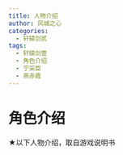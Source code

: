 ```yaml
---
title: 人物介绍
author: 风城之心
categories:
  - 轩辕剑贰
tags:
  - 轩辕剑壹
  - 角色介绍
  - 宁采臣
  - 燕赤霞
---
```


# 角色介绍

<script setup>
import { ref } from 'vue';
import hr from '../../../public/img/games/swd2/2cas1.gif';
import jrh from '../../../public/img/games/swd2/2cas2.gif';
import yks from '../../../public/img/games/swd2/2cas3.gif';
import gys from '../../../public/img/games/swd2/2cas4.gif';
import hrAvatar from '../../../public/img/games/swd2/2cas11.gif';
import jrhAvatar from '../../../public/img/games/swd2/2cas21.gif';
import yksAvatar from '../../../public/img/games/swd2/2cas31.gif';
import gysAvatar from '../../../public/img/games/swd2/2cas41.gif';

const data = ref([{
  shi:'轩辕剑客，三尺长虹照丹心',
      name: '何然',
      desc:'主角，年龄十七岁，他出生那年正好是人类与魔族大战之年，从小跟随着师父修练武术及仙术直到成年为止，然后下山修行。<br>他对学习各种不同的知识有著浓厚的兴趣，因人类与魔族的不断冲突，使周遭的环境不时的受到影响，因此他希望善用所学去帮助有困难的人，并找出彻底解决问题的方法。',
      avatar: hr,
      imgAvatar:hrAvatar,
    }, {
      shi:'荳蔻少女，逃离魔掌寻双亲',
        avatar: jrh,
        imgAvatar:jrhAvatar,
      name: '江如红',
      desc:'从小被囚禁在凤凰塔里，被妖魔火凤凰所扶养。年约十六岁，个性活泼好动也向火凤凰学了不少法术。但因为知道自己被下了诅咒，不敢随便外出以免伤害到别人。后来被何然与杨坤硕两人搭救，便下定决心离开凤凰塔，与何然等人一同旅行。她对童年时的亲生父母隐约有点印象，很希望能和自己的家人团聚。',
    }, {
      shi:'黑衣大侠，行侠仗义游天涯',
        avatar: yks,
        imgAvatar:yksAvatar,
      name: '杨坤硕',
      desc:'江湖上人称黑衣侠。年龄二十岁，以行侠仗义为己任，个性刚毅木讷且沉默寡言，擅长武术，与何然是志同道合的伙伴，因此两人一同游历江湖。非常崇拜轩辕剑侠，希望能够继承他的志向。',
    },
    {
      shi:'千年白狐，杏林悬壶救世人',
      imgAvatar:gysAvatar,
        avatar: gys,
      name: '古月圣',
      desc:'四处旅行的医生。因为暗恋江如红而厚着脸皮跟随队伍，身世和年龄都不详。是个个性温厚的书生。因为在沧江神州旅行了很久，所以对地理环境都很熟悉。',
    }]);
</script>

<p>★以下人物介绍，取自游戏说明书</p>

<a-list class="list-demo-action-layout" :bordered="false" :data="data">
    <template #item="{ item }">
      <a-list-item class="list-demo-item" action-layout="vertical">
        <template #extra>
          <div className="image-area">
            <img alt="arco-design" :src="item.avatar" />
          </div>
        </template>
        <a-list-item-meta
          :title="item.name"
          :description="item.desc"
          :bordered="false"
        >
          <template #avatar>
            <a-avatar shape="square" :size="60">
              <img alt="avatar" :src="item.imgAvatar" style="object-fit:cover;" />
            </a-avatar>
          </template>
        <template #description>
        <p style="font-size:16px;color:#fc5531;font-weight:bold;">{{item.shi}}</p>
        <span v-html="item.desc"></span>
        </template>
        </a-list-item-meta>
      </a-list-item>
    </template>
  </a-list>

  <style scoped>
.list-demo-action-layout .image-area {
  width: 150px;
  border-radius: 2px;
  overflow: hidden;
  margin-left:10px;
  object-fit:cover;
}

.list-demo-action-layout .list-demo-item {
  padding: 20px 0;
  border-bottom: 1px solid var(--color-fill-3);
}

.list-demo-action-layout .image-area img {
  width: 100%;
  object-fit:fill;
}

.list-demo-action-layout .arco-list-item-action .arco-icon {
  margin: 0 4px;
}
</style>
